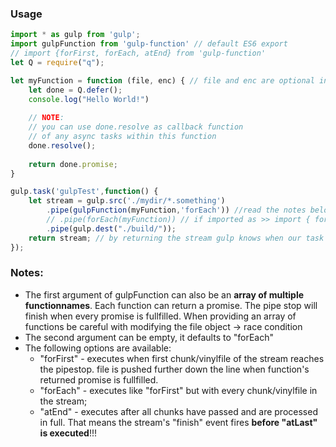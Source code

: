 ### Usage
```javascript
import * as gulp from 'gulp';
import gulpFunction from 'gulp-function' // default ES6 export
// import {forFirst, forEach, atEnd} from 'gulp-function'
let Q = require("q");

let myFunction = function (file, enc) { // file and enc are optional in case you want to modify the file object
    let done = Q.defer();
    console.log("Hello World!")
    
    // NOTE:
    // you can use done.resolve as callback function
    // of any async tasks within this function
    done.resolve();
    
    return done.promise;
}

gulp.task('gulpTest',function() {
    let stream = gulp.src('./mydir/*.something')
        .pipe(gulpFunction(myFunction,'forEach')) //read the notes below
        // .pipe(forEach(myFunction)) // if imported as >> import { forEach } from 'gulp-function' <<
        .pipe(gulp.dest("./build/"));
    return stream; // by returning the stream gulp knows when our task has finished.
});
```

### Notes:

* The first argument of gulpFunction can also be an **array of multiple functionnames**.
Each function can return a promise. The pipe stop will finish when every promise is fullfilled.
When providing an array of functions be careful with modifying the file object -> race condition
* The second argument can be empty, it defaults to "forEach"
* The following options are available:
    * "forFirst" - executes when first chunk/vinylfile of the stream reaches the pipestop.
       file is pushed further down the line when function's returned promise is fullfilled.
    *  "forEach" - executes like "forFirst" but with every chunk/vinylfile in the stream;
    *  "atEnd" - executes after all chunks have passed and are processed in full.
       That means the stream's "finish" event fires **before "atLast" is executed**!!!